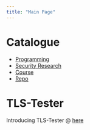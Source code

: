 ```yaml
---
title: "Main Page"
---
```


# Catalogue
- [Programming](./programming)
- [Security Research](./security)
- [Course](./course)
- [Repo](./repo)

# TLS-Tester
Introducing TLS-Tester @ [here](https://tomahawkd.github.io/TLS-Tester/)
